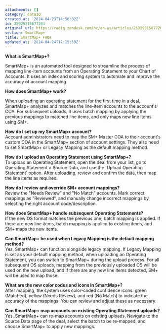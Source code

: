 ```yaml
---
attachments: []
category: dataIQ
created_at: '2024-04-23T14:56:02Z'
id: 25929315677204
original_url: https://rediq.zendesk.com/hc/en-us/articles/25929315677204-SmartMap-FAQs
section: SmartMap+
title: SmartMap+ FAQs
updated_at: '2024-04-24T17:15:59Z'
---
```


**What is SmartMap+?**

SmartMap+ is an automated tool designed to streamline the process of mapping line-item accounts from an Operating Statement to your Chart of Accounts. It uses an index and scoring system to automate and improve the accuracy of account mapping.

**How does SmartMap+ work?**

When uploading an operating statement for the first time in a deal, SmartMap+ analyzes and matches the line-item accounts to the account's COA. For subsequent uploads, it uses batch mapping by applying the previous mappings to matched line items, and only maps new line items using SM+.

**How do I set up my SmartMap+ account?**  
Account administrators need to map the SM+ Master COA to their account's custom COA in the SmartMap+ section of account settings. They also need to set SmartMap+ or Legacy Mapping as the default mapping method.

**How do I upload an Operating Statement using SmartMap+?**  
To upload an Operating Statement, open the deal from your list, go to Operating Statement > Source Data, and use the 'Upload Operating Statement' option. After uploading, review and confirm the data, then map the line items as required.

**How do I review and override SM+ account mappings?**   
Review the "Needs Review" and "No Match" accounts. Mark correct mappings as "Reviewed", and manually change incorrect mappings by selecting the right account code/description.

**How does SmartMap+ handle subsequent Operating Statements?**  
If the new OS format matches the previous one, batch mapping is applied. If there are new line items, batch mapping is applied to existing items, and SM+ maps the new items.

**Can SmartMap+ be used when Legacy Mapping is the default mapping method?**  
Yes, SmartMap+ can function alongside legacy mapping. If Legacy Mapping is set as your default mapping method, when uploading an Operating Statement, you can switch to SmartMap+ during the upload process. For all subsequent OS uploads, mapping from the previously uploaded OS will be used on the new upload, and if there are any new line items detected, SM+ will be used to map those.

**What are the new color codes and icons in SmartMap+?**  
After mapping, the system uses color-coded confidence icons: green (Matched), yellow (Needs Review), and red (No Match) to indicate the accuracy of the mappings. You can review and adjust these as necessary.

**Can SmartMap+ map accounts on existing Operating Statement uploads?**  
Yes, SmartMap+ can re-map accounts on existing uploads. Navigate to the Source Data page of the deal, select the batch to be re-mapped, and choose SmartMap+ to apply new mappings.